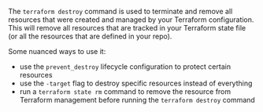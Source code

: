 The `terraform destroy` command is used to terminate and remove all resources that were created and managed by your Terraform configuration. This will remove all resources that are tracked in your Terraform state file (or all the resources that are defined in your repo).

Some nuanced ways to use it:
- use the `prevent_destroy` lifecycle configuration to protect certain resources 
- use the `-target` flag to destroy specific resources instead of everything
- run a `terraform state rm` command to remove the resource from Terraform management before running the `terraform destroy` command